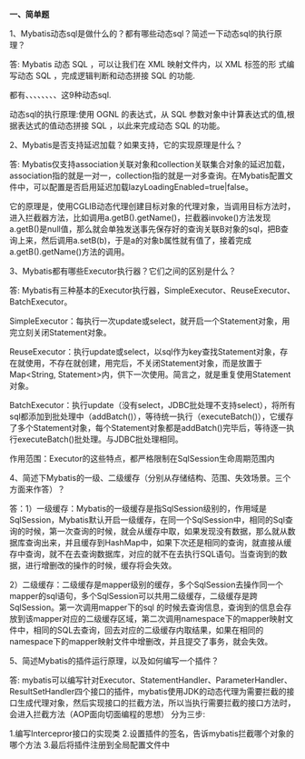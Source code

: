 **一、简单题**

1、Mybatis动态sql是做什么的？都有哪些动态sql？简述一下动态sql的执行原理？



答: Mybatis 动态 SQL ，可以让我们在 XML 映射文件内，以 XML 标签的形 式编写动态 SQL ，完成逻辑判断和动态拼接 SQL 的功能. 

都有<if/>、<choose/>、<when/>、<otherwise/>、<trim/>、<when/>、<set/>、<foreach/>、<bind/>这9种动态sql.

动态sql的执行原理:使用 OGNL 的表达式，从 SQL 参数对象中计算表达式的值,根据表达式的值动态拼接 SQL ，以此来完成动态 SQL 的功能。



2、Mybatis是否支持延迟加载？如果支持，它的实现原理是什么？



答: Mybatis仅支持association关联对象和collection关联集合对象的延迟加载，association指的就是一对一，collection指的就是一对多查询。在Mybatis配置文件中，可以配置是否启用延迟加载lazyLoadingEnabled=true|false。

它的原理是，使用CGLIB动态代理创建目标对象的代理对象，当调用目标方法时，进入拦截器方法，比如调用a.getB().getName()，拦截器invoke()方法发现a.getB()是null值，那么就会单独发送事先保存好的查询关联B对象的sql，把B查询上来，然后调用a.setB(b)，于是a的对象b属性就有值了，接着完成a.getB().getName()方法的调用。



3、Mybatis都有哪些Executor执行器？它们之间的区别是什么？



答: Mybatis有三种基本的Executor执行器，SimpleExecutor、ReuseExecutor、BatchExecutor。

SimpleExecutor：每执行一次update或select，就开启一个Statement对象，用完立刻关闭Statement对象。

ReuseExecutor：执行update或select，以sql作为key查找Statement对象，存在就使用，不存在就创建，用完后，不关闭Statement对象，而是放置于Map<String, Statement>内，供下一次使用。简言之，就是重复使用Statement对象。

BatchExecutor：执行update（没有select，JDBC批处理不支持select），将所有sql都添加到批处理中（addBatch()），等待统一执行（executeBatch()），它缓存了多个Statement对象，每个Statement对象都是addBatch()完毕后，等待逐一执行executeBatch()批处理。与JDBC批处理相同。

作用范围：Executor的这些特点，都严格限制在SqlSession生命周期范围内



4、简述下Mybatis的一级、二级缓存（分别从存储结构、范围、失效场景。三个方面来作答）？

答：1）一级缓存：Mybatis的一级缓存是指SqlSession级别的，作用域是SqlSession，Mybatis默认开启一级缓存，在同一个SqlSession中，相同的Sql查询的时候，第一次查询的时候，就会从缓存中取，如果发现没有数据，那么就从数据库查询出来，并且缓存到HashMap中，如果下次还是相同的查询，就直接从缓存中查询，就不在去查询数据库，对应的就不在去执行SQL语句。当查询到的数据，进行增删改的操作的时候，缓存将会失效。

2）二级缓存：二级缓存是mapper级别的缓存，多个SqlSession去操作同一个mapper的sql语句，多个SqlSession可以共用二级缓存，二级缓存是跨SqlSession。第一次调用mapper下的sql 的时候去查询信息，查询到的信息会存放到该mapper对应的二级缓存区域，第二次调用namespace下的mapper映射文件中，相同的SQL去查询，回去对应的二级缓存内取结果，如果在相同的namespace下的mapper映射文件中增删改，并且提交了事务，就会失效。

5、简述Mybatis的插件运行原理，以及如何编写一个插件？

答: mybatis可以编写针对Executor、StatementHandler、ParameterHandler、ResultSetHandler四个接口的插件，mybatis使用JDK的动态代理为需要拦截的接口生成代理对象，然后实现接口的拦截方法，所以当执行需要拦截的接口方法时，会进入拦截方法（AOP面向切面编程的思想）
分为三步:

1.编写Intercepror接口的实现类
2.设置插件的签名，告诉mybatis拦截哪个对象的哪个方法
3.最后将插件注册到全局配置文件中